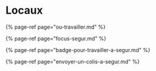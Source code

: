 # Locaux

{% page-ref page="ou-travailler.md" %}

{% page-ref page="focus-segur.md" %}

{% page-ref page="badge-pour-travailler-a-segur.md" %}

{% page-ref page="envoyer-un-colis-a-segur.md" %}



